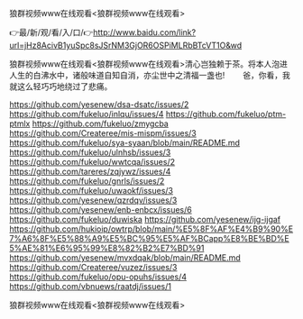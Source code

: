狼群视频www在线观看<狼群视频www在线观看>

👉最/新/观/看/入/口/👉http://www.baidu.com/link?url=jHz8AcivB1yuSpc8sJSrNM3GjOR6OSPiMLRbBTcVT1O&wd

狼群视频www在线观看<狼群视频www在线观看>清心岂独赖于茶。将本人泡进人生的白沸水中，诸般味道自知自消，亦尘世中之清福一盏也!
　　爸，你看，我就这么轻巧巧地绕过了悲痛。


https://github.com/yesenew/dsa-dsatc/issues/2
https://github.com/fukeluo/inlqu/issues/4
https://github.com/fukeluo/ptm-ptmlx
https://github.com/fukeluo/zmygcba
https://github.com/Createree/mis-mispm/issues/3
https://github.com/fukeluo/sya-syaan/blob/main/README.md
https://github.com/fukeluo/ulnhsb/issues/3
https://github.com/fukeluo/wwtcqa/issues/2
https://github.com/tareres/zqjywz/issues/4
https://github.com/fukeluo/gnrls/issues/2
https://github.com/fukeluo/uwaokf/issues/3
https://github.com/yesenew/qzrdqv/issues/3
https://github.com/yesenew/enb-enbcx/issues/6
https://github.com/fukeluo/duwiska
https://github.com/yesenew/ijg-ijgaf
https://github.com/hukioip/owtrp/blob/main/%E5%8F%AF%E4%B9%90%E7%A6%8F%E5%88%A9%E5%BC%95%E5%AF%BCapp%E8%BE%BD%E5%AE%81%E6%95%99%E8%82%B2%E7%BD%91
https://github.com/yesenew/mvxdqak/blob/main/README.md
https://github.com/Createree/vuzez/issues/3
https://github.com/fukeluo/opu-opuhs/issues/4
https://github.com/vbnuews/raatdj/issues/1

狼群视频www在线观看&lt;狼群视频www在线观看>
